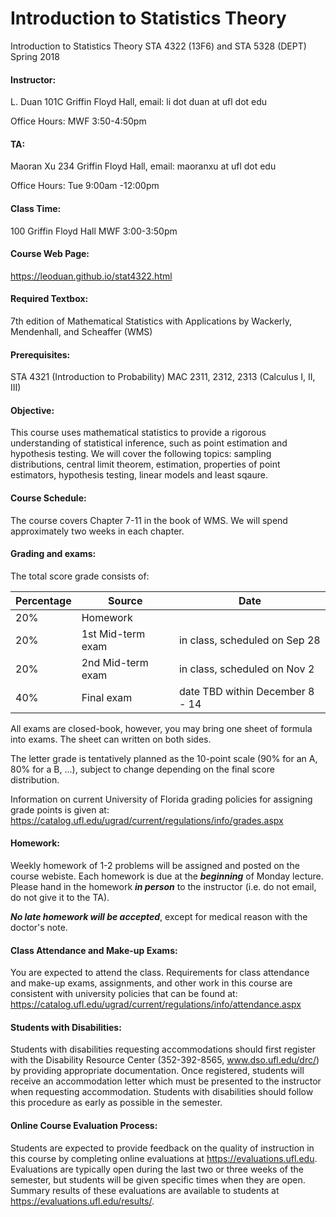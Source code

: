 # Introduction to Statistics Theory

Introduction to Statistics Theory STA 4322 (13F6) and STA 5328 (DEPT) Spring 2018

#### Instructor:
L. Duan
101C Griffin Floyd Hall,
email: li dot duan at ufl dot edu

Office Hours:
MWF 3:50-4:50pm

#### TA:
Maoran Xu
234 Griffin Floyd Hall,
email: maoranxu at ufl dot edu

Office Hours:
Tue 9:00am -12:00pm

#### Class Time:

100 Griffin Floyd Hall
MWF 3:00-3:50pm

#### Course Web Page:
https://leoduan.github.io/stat4322.html

#### Required Textbox:

7th edition of Mathematical Statistics with Applications by Wackerly, Mendenhall, and Scheaffer (WMS)

#### Prerequisites:
STA 4321 (Introduction to Probability) 
MAC 2311, 2312, 2313 (Calculus I, II, III)

#### Objective:
This course uses mathematical statistics to provide a rigorous understanding of statistical inference, such as point estimation and hypothesis testing. We will cover the following topics: sampling distributions, central limit theorem, estimation, properties of point estimators, hypothesis testing, linear models and least sqaure.

#### Course Schedule:
The course covers Chapter 7-11 in the book of WMS. We will spend approximately two weeks in each chapter.

#### Grading and exams:
The total score grade consists of:

| Percentage | Source | Date |
| ---- | ----------------- | ------------------------------- |
| 20%  | Homework          |                                 |
| 20%  | 1st Mid-term exam | in class, scheduled on Sep 28   |
| 20%  | 2nd Mid-term exam | in class, scheduled on Nov 2    |
| 40%  | Final exam        | date TBD within December 8 - 14 |


All exams are closed-book, however, you may bring one sheet of formula into exams. The sheet can written on both sides.

The letter grade is tentatively planned as the 10-point scale (90% for an A, 80% for a B, ...), subject to change depending on the final score distribution.

Information on current University of Florida grading policies for assigning grade points is given at:
   https://catalog.ufl.edu/ugrad/current/regulations/info/grades.aspx

#### Homework:

Weekly homework of 1-2 problems will be assigned and posted on the course webiste. Each homework is due at the ***beginning*** of Monday lecture. Please hand in the homework ***in person*** to the instructor (i.e. do not email, do not give it to the TA).

***No late homework will be accepted***, except for medical reason with the doctor's note. 

#### Class Attendance and Make-up Exams:
You are expected to attend the class. Requirements for class attendance and make-up exams, assignments, and other work in this course are consistent with university policies that can be found at:
   https://catalog.ufl.edu/ugrad/current/regulations/info/attendance.aspx

#### Students with Disabilities:
Students with disabilities requesting accommodations should first register with the Disability Resource Center (352-392-8565, www.dso.ufl.edu/drc/) by providing appropriate documentation. Once registered, students will receive an accommodation letter which must be presented to the instructor when requesting accommodation. Students with disabilities should follow this procedure as early as possible in the semester.

#### Online Course Evaluation Process:
Students are expected to provide feedback on the quality of instruction in this course by completing online evaluations at https://evaluations.ufl.edu. Evaluations are typically open during the last two or three weeks of the semester, but students will be given specific times when they are open. Summary results of these evaluations are available to students at https://evaluations.ufl.edu/results/.